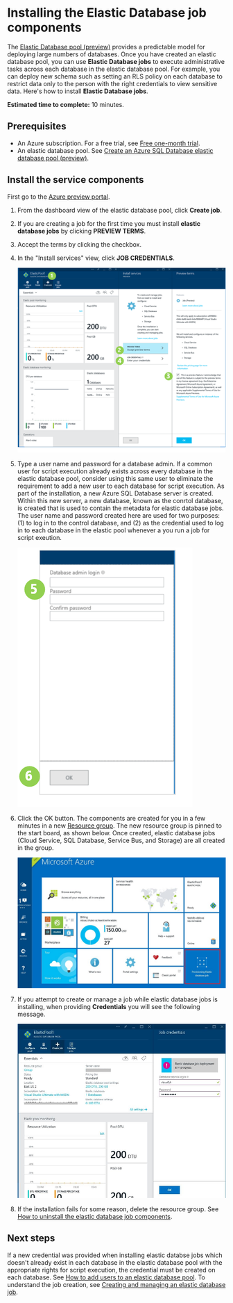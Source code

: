 <properties 
	pageTitle="Installing elastic database jobs" 
	description="Walk through installation of the elastic job feature." 
	services="sql-database" 
	documentationCenter="" 
	manager="jhubbard" 
	authors="sidneyh" 
	editor=""/>

<tags 
	ms.service="sql-database" 
	ms.workload="sql-database" 
	ms.tgt_pltfrm="na" 
	ms.devlang="na" 
	ms.topic="article" 
	ms.date="06/25/2015" 
	ms.author="sidneyh"/>

# Installing the Elastic Database job components

The [Elastic Database pool (preview)](sql-database-elastic-pool-portal.md) provides a predictable model for deploying large numbers of databases. Once you have created an elastic database pool, you can use **Elastic Database jobs** to execute administrative tasks across each database in the elastic database pool. For example, you can deploy new schema such as setting an RLS policy on each database to restrict data only to the person with the right credentials to view sensitive data. Here's how to install **Elastic Database jobs**.

**Estimated time to complete:** 10 minutes.

## Prerequisites
* An Azure subscription. For a free trial, see [Free one-month trial](http://azure.microsoft.com/pricing/free-trial/).
* An elastic database pool. See [Create an Azure SQL Database elastic database pool (preview)](sql-database-elastic-pool-portal.md).

## Install the service components
First go to the [Azure preview portal](https://ms.portal.azure.com/#).


1. From the dashboard view of the elastic database pool, click **Create job**.
2. If you are creating a job for the first time you must install **elastic database jobs** by clicking **PREVIEW TERMS**. 
3. Accept the terms by clicking the checkbox.
4. In the "Install services" view, click **JOB CREDENTIALS**.

	![Installing the services][1]

5. Type a user name and password for a database admin. If a common user for script execution already exists across every database in the elastic database pool, consider using this same user to eliminate the requirement to add a new user to each database for script execution. As part of the installation, a new Azure SQL Database server is created. Within this new server, a new database, known  as the conrtol database, is created that is used to contain the metadata for elastic database jobs. The user name and password created here are used for two purposes: (1) to log in to the control database, and (2) as the credential used to log in to each database in the elastic pool whenever a you run a job for script exeution.
 
	![Create username and password][2]
6. Click the OK button. The components are created for you in a few minutes in a new [Resource group](../resource-group-portal.md). The new resource group is pinned to the start board, as shown below. Once created, elastic database jobs (Cloud Service, SQL Database, Service Bus, and Storage) are all created in the group.

	![resource group in start board][3]


7. If you attempt to create or manage a job while elastic database jobs is installing, when providing **Credentials** you will see the following message. 

	![Deployment still in progress][4]

8. If the installation fails for some reason, delete the resource group. See [How to uninstall the elastic database job components](sql-database-elastic-jobs-uninstall.md).


## Next steps

If a new credential was provided when installing elastic databse jobs which doesn't already exist in each database in the elastic database pool with the appropriate rights for script execution, the credential must be created on each database. See [How to add users to an elastic database pool](sql-database-elastic-jobs-add-logins-to-dbs.md). 
To understand the job creation, see [Creating and managing an elastic database job](sql-database-elastic-jobs-create-and-manage.md).

<!--Image references-->
[1]: ./media/sql-database-elastic-jobs-service-installation/screen-1.png
[2]: ./media/sql-database-elastic-jobs-service-installation/credentials.png
[3]: ./media/sql-database-elastic-jobs-service-installation/start-board.png
[4]: ./media/sql-database-elastic-jobs-service-installation/incomplete.png
 